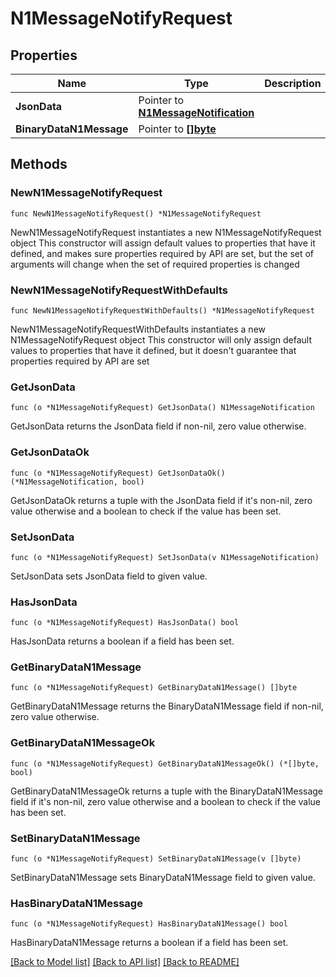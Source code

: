 # N1MessageNotifyRequest

## Properties

Name | Type | Description | Notes
------------ | ------------- | ------------- | -------------
**JsonData** | Pointer to [**N1MessageNotification**](N1MessageNotification.md) |  | [optional] 
**BinaryDataN1Message** | Pointer to [**[]byte**]([]byte.md) |  | [optional] 

## Methods

### NewN1MessageNotifyRequest

`func NewN1MessageNotifyRequest() *N1MessageNotifyRequest`

NewN1MessageNotifyRequest instantiates a new N1MessageNotifyRequest object
This constructor will assign default values to properties that have it defined,
and makes sure properties required by API are set, but the set of arguments
will change when the set of required properties is changed

### NewN1MessageNotifyRequestWithDefaults

`func NewN1MessageNotifyRequestWithDefaults() *N1MessageNotifyRequest`

NewN1MessageNotifyRequestWithDefaults instantiates a new N1MessageNotifyRequest object
This constructor will only assign default values to properties that have it defined,
but it doesn't guarantee that properties required by API are set

### GetJsonData

`func (o *N1MessageNotifyRequest) GetJsonData() N1MessageNotification`

GetJsonData returns the JsonData field if non-nil, zero value otherwise.

### GetJsonDataOk

`func (o *N1MessageNotifyRequest) GetJsonDataOk() (*N1MessageNotification, bool)`

GetJsonDataOk returns a tuple with the JsonData field if it's non-nil, zero value otherwise
and a boolean to check if the value has been set.

### SetJsonData

`func (o *N1MessageNotifyRequest) SetJsonData(v N1MessageNotification)`

SetJsonData sets JsonData field to given value.

### HasJsonData

`func (o *N1MessageNotifyRequest) HasJsonData() bool`

HasJsonData returns a boolean if a field has been set.

### GetBinaryDataN1Message

`func (o *N1MessageNotifyRequest) GetBinaryDataN1Message() []byte`

GetBinaryDataN1Message returns the BinaryDataN1Message field if non-nil, zero value otherwise.

### GetBinaryDataN1MessageOk

`func (o *N1MessageNotifyRequest) GetBinaryDataN1MessageOk() (*[]byte, bool)`

GetBinaryDataN1MessageOk returns a tuple with the BinaryDataN1Message field if it's non-nil, zero value otherwise
and a boolean to check if the value has been set.

### SetBinaryDataN1Message

`func (o *N1MessageNotifyRequest) SetBinaryDataN1Message(v []byte)`

SetBinaryDataN1Message sets BinaryDataN1Message field to given value.

### HasBinaryDataN1Message

`func (o *N1MessageNotifyRequest) HasBinaryDataN1Message() bool`

HasBinaryDataN1Message returns a boolean if a field has been set.


[[Back to Model list]](../README.md#documentation-for-models) [[Back to API list]](../README.md#documentation-for-api-endpoints) [[Back to README]](../README.md)


